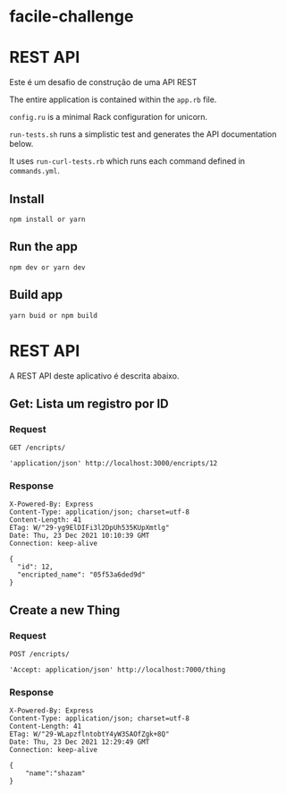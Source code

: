 # facile-challenge

# REST API

Este é um desafio de construção de uma API REST

The entire application is contained within the `app.rb` file.

`config.ru` is a minimal Rack configuration for unicorn.

`run-tests.sh` runs a simplistic test and generates the API
documentation below.

It uses `run-curl-tests.rb` which runs each command defined in
`commands.yml`.

## Install

    npm install or yarn

## Run the app
    npm dev or yarn dev
    

## Build app

    yarn buid or npm build

# REST API

A REST API deste aplicativo é descrita abaixo.

## Get: Lista um registro por ID

### Request

`GET /encripts/`

    'application/json' http://localhost:3000/encripts/12

### Response

    X-Powered-By: Express
    Content-Type: application/json; charset=utf-8
    Content-Length: 41
    ETag: W/"29-yg9ElDIFi3l2DpUh535KUpXmtlg"
    Date: Thu, 23 Dec 2021 10:10:39 GMT
    Connection: keep-alive

    {
      "id": 12,
      "encripted_name": "05f53a6ded9d"
    }

## Create a new Thing

### Request

`POST /encripts/`

    'Accept: application/json' http://localhost:7000/thing

### Response

    X-Powered-By: Express
    Content-Type: application/json; charset=utf-8
    Content-Length: 41
    ETag: W/"29-WLapzflntobtY4yW3SAOfZgk+8Q"
    Date: Thu, 23 Dec 2021 12:29:49 GMT
    Connection: keep-alive

    {
	    "name":"shazam"
    }

